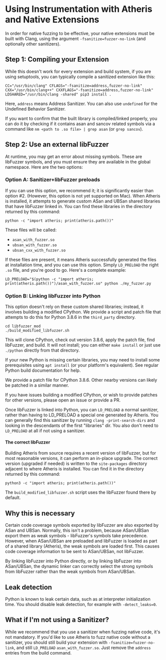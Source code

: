 # Using Instrumentation with Atheris and Native Extensions

In order for native fuzzing to be effective, your native extensions must be built with Clang, using the argument `-fsanitize=fuzzer-no-link` (and optionally other sanitizers).

## Step 1: Compiling your Extension

While this doesn't work for every extension and build system, if you are using
setuptools, you can typically compile a sanitized extension like this:

```
CC="/usr/bin/clang" CFLAGS="-fsanitize=address,fuzzer-no-link" CXX="/usr/bin/clang++" CXXFLAGS="-fsanitize=address,fuzzer-no-link" LDSHARED="/usr/bin/clang -shared" pip3 install .
```

Here, `address` means Address Sanitizer. You can also use `undefined` for the
Undefined Behavior Sanitizer.

If you want to confirm that the built library is compiled/linked properly,
you can do it by checking if it contains asan and sancov related symbols via a
command like `nm <path to .so file> | grep asan` (or `grep sancov`).

## Step 2: Use an external libFuzzer

At runtime, you may get an error about missing symbols. These are libFuzzer
symbols, and you must ensure they are available in the global namespace. Here
are the two options:

### Option A: Sanitizer+libFuzzer preloads

If you can use this option, we recommend it; it is significantly easier than option #2. (However, this option is not yet supported on Mac). When Atheris is installed, it attempts to generate custom ASan and UBSan shared libraries that have libFuzzer linked in. You can find these libraries in the directory returned by this command:

```
python -c "import atheris; print(atheris.path())"
```

These files will be called:
 - `asan_with_fuzzer.so`
 - `ubsan_with_fuzzer.so`
 - `ubsan_cxx_with_fuzzer.so`

If these files are present, it means Atheris successfully generated the files at installation time, and you can use this option. Simply `LD_PRELOAD` the right `.so` file, and you're good to go. Here's a complete example:

```
LD_PRELOAD="$(python -c "import atheris; print(atheris.path())")/asan_with_fuzzer.so" python ./my_fuzzer.py
```

### Option B: Linking libFuzzer into Python

This option doesn't rely on these custom shared libraries; instead, it involves building a modified CPython. We provide a script and patch file that attempts to do this
for Python 3.8.6 in the `third_party` directory.

```
cd libfuzzer_mod
./build_modified_libfuzzer.sh
```

This will clone CPython, check out version 3.8.6, apply the patch file, find
libFuzzer, and build. It will not install; you can either `make install` or just
use `./python` directly from that directory.

If your new Python is missing certain libraries, you may need to install some
prerequisites using `apt install` (or your platform's equivalent). See regular
Python build documentation for help.

We provide a patch file for CPython 3.8.6. Other nearby versions can likely be
patched in a similar manner.

If you have issues building a modified CPython, or wish to provide patches for
other versions, please open an issue or provide a PR.

Once libFuzzer is linked into Python, you can `LD_PRELOAD` a normal sanitizer, rather than having to LD_PRELOAD a special one generated by Atheris. You can generally find this sanitizer by running `clang -print-search-dirs` and looking in the descendants of the first "libraries" dir. You also don't need to `LD_PRELOAD` at
all if not using a sanitizer.

#### The correct libFuzzer

Building Atheris from source requires a recent version of libFuzzer, but for
most reasonable versions, it can perform an in-place upgrade. The correct
version (upgraded if needed) is written to the `site-packages` directory
adjacent to where Atheris is installed. You can find it in the directory
returned by this command:

```
python3 -c "import atheris; print(atheris.path())"
```

The `build_modified_libfuzzer.sh` script uses the libFuzzer found there by
default.

## Why this is necessary

Certain code coverage symbols exported by libFuzzer are also exported by ASan
and UBSan. Normally, this isn't a problem, because ASan/UBSan export them
as weak symbols - libFuzzer's symbols take precedence. However, when ASan/UBSan
are preloaded and libFuzzer is loaded as part of a shared library (Atheris),
the weak symbols are loaded first. This causes code coverage information to be
sent to ASan/UBSan, not libFuzzer.

By linking libFuzzer into Python directly, or by linking libFuzzer into ASan/UBSan,
the dynamic linker can correctly select the strong symbols from libFuzzer rather
than the weak symbols from ASan/UBSan.

## Leak detection

Python is known to leak certain data, such as at interpreter initialization time. You should disable leak detection, for example with `-detect_leaks=0`.

## What if I'm not using a Sanitizer?

While we recommend that you use a sanitizer when fuzzing native code, it's not mandatory. If you'd like to use Atheris to fuzz native code without a sanitizer, you should still build your extension with `-fsanitize=fuzzer-no-link`, and still `LD_PRELOAD` `asan_with_fuzzer.so`. Just remove the `address` entries from
the build command.
